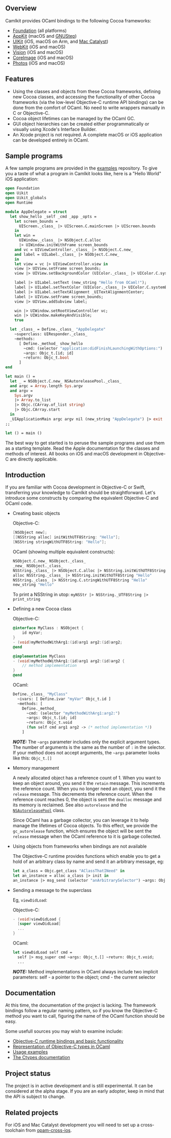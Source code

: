 ## Overview

Camlkit provides OCaml bindings to the following Cocoa frameworks:
* [Foundation](https://developer.apple.com/documentation/foundation?language=objc)
  (all platforms)
* [AppKit](https://developer.apple.com/documentation/appkit?language=objc)
  (macOS and [GNUStep](https://gnustep.github.io/))
* [UIKit](https://developer.apple.com/documentation/uikit?language=objc)
  (iOS, macOS on Arm, and [Mac Catalyst](https://developer.apple.com/mac-catalyst/))
* [WebKit](https://developer.apple.com/documentation/webkit?language=objc)
  (iOS and macOS)
* [Vision](https://developer.apple.com/documentation/vision?language=objc)
  (iOS and macOS)
* [CoreImage](https://developer.apple.com/documentation/coreimage?language=objc)
  (iOS and macOS)
* [Photos](https://developer.apple.com/documentation/photos?language=objc)
  (iOS and macOS)


## Features

* Using the classes and objects from these Cocoa frameworks, defining new
  Cocoa classes, and accessing the functionality of other Cocoa frameworks
  (via the low-level Objective-C runtime API bindings) can be done from the
  comfort of OCaml. No need to write wrappers manually in C or Objective-C.
* Cocoa object lifetimes can be managed by the OCaml GC.
* GUI object hierarchies can be created either programmatically or visually
  using Xcode's Interface Builder.
* An Xcode project is not required. A complete macOS or iOS application can
  be developed entirely in OCaml.


## Sample programs

A few sample programs are provided in the
[examples](https://github.com/dboris/camlkit-examples/) repository. To give you
a taste of what a program in Camlkit looks like, here is a "Hello World" iOS
application:

```ocaml
open Foundation
open Uikit
open Uikit_globals
open Runtime

module AppDelegate = struct
  let show_hello _self _cmd _app _opts =
    let screen_bounds =
      UIScreen._class_ |> UIScreen.C.mainScreen |> UIScreen.bounds
    in
    let win =
      UIWindow._class_ |> NSObject.C.alloc
      |> UIWindow.initWithFrame screen_bounds
    and vc = UIViewController._class_ |> NSObject.C.new_
    and label = UILabel._class_ |> NSObject.C.new_
    in
    let view = vc |> UIViewController.view in
    view |> UIView.setFrame screen_bounds;
    view |> UIView.setBackgroundColor (UIColor._class_ |> UIColor.C.systemBackgroundColor);

    label |> UILabel.setText (new_string "Hello from OCaml!");
    label |> UILabel.setTextColor (UIColor._class_ |> UIColor.C.systemBlackColor);
    label |> UILabel.setTextAlignment _UITextAlignmentCenter;
    label |> UIView.setFrame screen_bounds;
    view |> UIView.addSubview label;

    win |> UIWindow.setRootViewController vc;
    win |> UIWindow.makeKeyAndVisible;
    true

  let _class_ = Define._class_ "AppDelegate"
    ~superclass: UIResponder._class_
    ~methods:
      [ Define._method_ show_hello
        ~cmd: (selector "application:didFinishLaunchingWithOptions:")
        ~args: Objc_t.[id; id]
        ~return: Objc_t.bool
      ]
end

let main () =
  let _ = NSObject.C.new_ NSAutoreleasePool._class_
  and argc = Array.length Sys.argv
  and argv =
    Sys.argv
    |> Array.to_list
    |> Objc.(CArray.of_list string)
    |> Objc.CArray.start
  in
  _UIApplicationMain argc argv nil (new_string "AppDelegate") |> exit
;;

let () = main ()
```

The best way to get started is to peruse the sample programs and use them
as a starting template. Read the Apple documentation for the classes and methods
of interest. All books on iOS and macOS development in Objective-C are directly
applicable.


## Introduction

If you are familiar with Cocoa development in Objective-C or Swift, transferring
your knowledge to Camlkit should be straightforward. Let's introduce some
constructs by comparing the equivalent Objective-C and OCaml code.

* Creating basic objects

  Objective-C:
  ```objective-c
  [NSObject new];
  [[NSString alloc] initWithUTF8String: "Hello"];
  [NSString stringWithUTF8String: "Hello"];
  ```

  OCaml (showing multiple equivalent constructs):
  ```ocaml
  NSObject.C.new_ NSObject._class_
  _new_ NSObject._class_
  NSString._class_ |> NSObject.C.alloc |> NSString.initWithUTF8String "Hello"
  alloc NSString._class_ |> NSString.initWithUTF8String "Hello"
  NSString._class_ |> NSString.C.stringWithUTF8String "Hello"
  new_string "Hello"
  ```
  To print a NSString in utop: `myNSStr |> NSString._UTF8String |> print_string`

* Defining a new Cocoa class

  Objective-C:
  ```objective-c
  @interface MyClass : NSObject {
      id myVar;
  }
  - (void)myMethodWithArg1:(id)arg1 arg2:(id)arg2;
  @end

  @implementation MyClass
  - (void)myMethodWithArg1:(id)arg1 arg2:(id)arg2 {
      // method implementation
  }
  @end
  ```

  OCaml:
  ```ocaml
  Define._class_ "MyClass"
    ~ivars: [ Define.ivar "myVar" Objc_t.id ]
    ~methods: [
      Define._method_
        ~cmd: (selector "myMethodWithArg1:arg2:")
        ~args: Objc_t.[id; id]
        ~return: Objc_t.void
        (fun self cmd arg1 arg2 -> (* method implementation *))
      ]
  ```

  **_NOTE:_**
  The `~args` parameter includes only the explicit argument types.
  The number of arguments is the same as the number of `:` in the selector.
  If your method does not accept arguments, the `~args` parameter
  looks like this: `Objc_t.[]`

* Memory management

  A newly allocated object has a reference count of 1. When you want to keep
  an object around, you send it the `retain` message. This increments the
  reference count. When you no longer need an object, you send it the `release`
  message. This decrements the reference count. When the reference count reaches
  0, the object is sent the `dealloc` message and its memory is reclaimed.
  See also `autorelease` and the
  [`NSAutoreleasePool`](https://developer.apple.com/documentation/foundation/nsautoreleasepool/)
  class.

  Since OCaml has a garbage collector, you can leverage it to help manage the
  lifetimes of Cocoa objects. To this effect, we provide the `gc_autorelease`
  function, which ensures the object will be sent the `release` message when
  the OCaml reference to it is garbage collected.

* Using objects from frameworks when bindings are not available

  The Objective-C runtime provides functions which enable you to get a hold
  of an arbitrary class by name and send it an arbitrary message, eg:

  ```OCaml
  let a_class = Objc.get_class "AClassThatINeed" in
  let an_instance = alloc a_class |> init in
  an_instance |> msg_send (selector "anArbitrarySelector") ~args: Objc_t.[] ~return: Objc_t.void
  ```

* Sending a message to the superclass

  Eg, `viewDidLoad`:

  Objective-C:
  ```objective-c
  - (void)viewDidLoad {
    [super viewDidLoad]
    ...
  }
  ```

  OCaml:
  ```OCaml
  let viewDidLoad self cmd =
    self |> msg_super cmd ~args: Objc_t.[] ~return: Objc_t.void;
    ...
  ```

  **_NOTE:_**
  Method implementations in OCaml always include two implicit parameters:
  self - a pointer to the object;
  cmd - the current selector

## Documentation

At this time, the documentation of the project is lacking. The framework
bindings follow a regular naming pattern, so if you know the Objective-C method
you want to call, figuring the name of the OCaml function should be easy.

Some usefull sources you may wish to examine include:
* [Objective-C runtime bindings and basic functionality](https://github.com/dboris/camlkit/blob/main/runtime/runtime.ml)
* [Representation of Objective-C types in OCaml](https://github.com/dboris/camlkit/blob/main/runtime/objc_t.ml)
* [Usage examples](https://github.com/dboris/camlkit-examples/)
* [The Ctypes documentation](https://ocaml.org/p/ctypes/latest/doc/Ctypes/index.html)


## Project status

The project is in active development and is still experimental. It can be
considered at the alpha stage. If you are an early adopter, keep in mind
that the API is subject to change.


## Related projects

For iOS and Mac Catalyst development you will need to set up a cross-toolchain
from [opam-cross-ios](https://github.com/ocaml-cross/opam-cross-ios).
